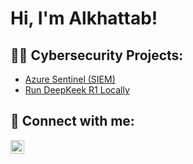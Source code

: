<h1>Hi, I'm Alkhattab! 

<h2>👨‍💻 Cybersecurity Projects:</h2>

 - [Azure Sentinel (SIEM)](https://github.com/Alkhattabaziz/Azure_Sentinel_SIEM_HomeLab)
 - [Run DeepKeek R1 Locally](https://github.com/Alkhattabaziz/Run-DeepSeekAI-Locally)
 
<h2> 🤳 Connect with me:</h2>


[<img align="left" alt="JoshMadakor | LinkedIn" width="22px" src="https://cdn.jsdelivr.net/npm/simple-icons@v3/icons/linkedin.svg" />][linkedin]


[linkedin]: https://linkedin.com/in/alkhattab-abdelaziz

